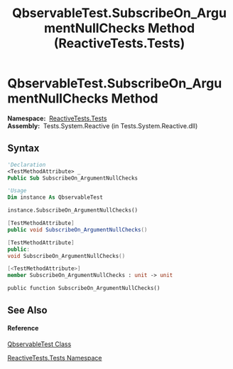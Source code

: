 ﻿---
title: QbservableTest.SubscribeOn_ArgumentNullChecks Method  (ReactiveTests.Tests)
TOCTitle: SubscribeOn_ArgumentNullChecks Method
ms:assetid: M:ReactiveTests.Tests.QbservableTest.SubscribeOn_ArgumentNullChecks
ms:mtpsurl: https://msdn.microsoft.com/en-us/library/reactivetests.tests.qbservabletest.subscribeon_argumentnullchecks(v=VS.103)
ms:contentKeyID: 36619651
ms.date: 06/28/2011
mtps_version: v=VS.103
f1_keywords:
- ReactiveTests.Tests.QbservableTest.SubscribeOn_ArgumentNullChecks
dev_langs:
- CSharp
- JScript
- VB
- FSharp
- c++
---

# QbservableTest.SubscribeOn\_ArgumentNullChecks Method

**Namespace:**  [ReactiveTests.Tests](hh289046\(v=vs.103\).md)  
**Assembly:**  Tests.System.Reactive (in Tests.System.Reactive.dll)

## Syntax

``` vb
'Declaration
<TestMethodAttribute> _
Public Sub SubscribeOn_ArgumentNullChecks
```

``` vb
'Usage
Dim instance As QbservableTest

instance.SubscribeOn_ArgumentNullChecks()
```

``` csharp
[TestMethodAttribute]
public void SubscribeOn_ArgumentNullChecks()
```

``` c++
[TestMethodAttribute]
public:
void SubscribeOn_ArgumentNullChecks()
```

``` fsharp
[<TestMethodAttribute>]
member SubscribeOn_ArgumentNullChecks : unit -> unit 
```

``` jscript
public function SubscribeOn_ArgumentNullChecks()
```

## See Also

#### Reference

[QbservableTest Class](hh315250\(v=vs.103\).md)

[ReactiveTests.Tests Namespace](hh289046\(v=vs.103\).md)

